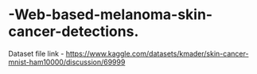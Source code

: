 # -Web-based-melanoma-skin-cancer-detections.

Dataset file link - https://www.kaggle.com/datasets/kmader/skin-cancer-mnist-ham10000/discussion/69999

